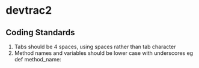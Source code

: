 devtrac2
========

Coding Standards
--------
1.  Tabs should be 4 spaces, using spaces rather than tab character
2.  Method names and variables should be lower case with underscores eg def method_name:
